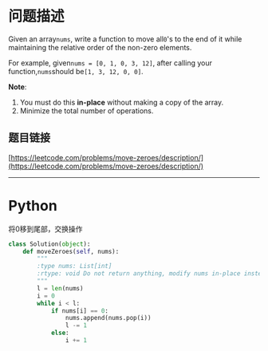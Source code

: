 # 问题描述

Given an array`nums`, write a function to move all`0`'s to the end of it while maintaining the relative order of the non-zero elements.

For example, given`nums = [0, 1, 0, 3, 12]`, after calling your function,`nums`should be`[1, 3, 12, 0, 0]`.

**Note**:  


1. You must do this
   **in-place**
   without making a copy of the array.
2. Minimize the total number of operations.

## 题目链接

[https://leetcode.com/problems/move-zeroes/description/](https://leetcode.com/problems/move-zeroes/description/)

---

# Python

将0移到尾部，交换操作

```python
class Solution(object):
    def moveZeroes(self, nums):
        """
        :type nums: List[int]
        :rtype: void Do not return anything, modify nums in-place instead.
        """
        l = len(nums)
        i = 0
        while i < l:
            if nums[i] == 0:
                nums.append(nums.pop(i))
                l -= 1
            else:
                i += 1
```
